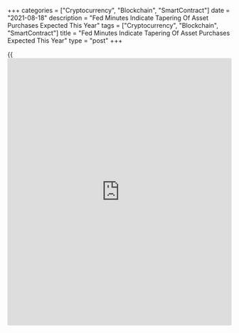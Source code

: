 +++
categories = ["Cryptocurrency", "Blockchain", "SmartContract"]
date = "2021-08-18"
description = "Fed Minutes Indicate Tapering Of Asset Purchases Expected This Year"
tags = ["Cryptocurrency", "Blockchain", "SmartContract"]
title = "Fed Minutes Indicate Tapering Of Asset Purchases Expected This Year"
type = "post"
+++

{{<iframe id="large-banner" src="https://www.bounty.group/#slide=4.0" width="100%" height="600" scrolling="no" style="border: 0px solid rgb(216, 221, 230); border-radius: 3px;">}}

Most Federal Reserve officials at the central bank's July monetary
[policy](https://www.fintechee.com/policy/) meeting believe it will be appropriate to begin tapering asset
purchases this year, according to the minutes of the meeting released on
Wednesday.

The expectation of tapering the Fed's asset purchases this year comes as
most participants saw the "substantial further progress" criterion as
satisfied with respect to the price stability goal and as close to being
satisfied with respect to maximum employment.

However, the minutes of the July 27 to 28 meeting showed there was still
some disagreement over the timing of tapering the asset purchases.

While some believe tapering could begin in the "coming months," others
felt a reduction in the pace of asset purchases would be more likely to
become appropriate next year.

Participants favoring waiting until next year saw prevailing conditions
in the labor market as not being close to meeting the "substantial
further progress" standard or because of uncertainty about the degree of
progress toward the price stability goal.

The Fed has repeatedly pledged to maintain its asset purchases at
current levels until "substantial further progress" has been made toward
both its maximum employment and price stability goals.

The minutes showed participants also expressed a range of views on the
appropriate pace of tapering asset purchases once economic conditions
satisfied the "substantial further progress" criterion.

Many participants saw potential benefits in a pace of tapering that
would end the Fed's asset purchase program before economic conditions
met the standard to begin raising interest rates.

The Fed said several participants noted that an earlier start to
tapering could be accompanied by more gradual reductions in the purchase
pace, potentially mitigating the risk of an excessive tightening in
financial conditions.

Reflecting the recent surge in new cases of the delta variant of the
[coronavirus][1], several participants noted their views on the
appropriate path of asset purchases could change if the economic effects
of the new strains of the virus turn out to be notably worse than
anticipated.

The minutes of the July meeting also said the projection for U.S.
economic activity was little changed, on balance, from the June
forecast.

The Fed noted the near-term outlook for inflation was upwardly revised
in response to incoming data, but staff continued to expect the rise in
inflation would prove to be transitory.

With the Fed pledging to provide advance notice before making changes to
its asset purchase program, the statement following the next monetary
[policy](https://www.fintechee.com/policy/) meeting in September is likely to be closely watched.

For comments and feedback [contact](https://www.playgroundfx.com/contact/): editorial@rtt[news](https://www.letsplayfx.com/blog/forex-news-website/).com

[Economic News][2]

 **What parts of the world are seeing the best (and worst) economic
performances lately? Click[here][3] to check out our [Econ Scorecard][3]
and find out! See up-to-the-moment [ranking](https://www.playgroundfx.com/blog/crypto-exchange-ranking/)s for the best and worst
performers in [GDP][4], [unemployment rate][5], [inflation][6] and much
more.**

   1. www.rtt[news](https://www.letsplayfx.com/blog/forex-news-website/).com/list/coronavirus.aspx
   2. www.rtt[news](https://www.letsplayfx.com/blog/forex-news-website/).com/Content/EconomicNews.aspx
   3. www.rtt[news](https://www.letsplayfx.com/blog/forex-news-website/).com/economic-scorecard/world-rank/retail-sales/highest-performance.aspx
   4. www.rtt[news](https://www.letsplayfx.com/blog/forex-news-website/).com/economic-scorecard/world-rank/GDP/highest-performance.aspx
   5. www.rtt[news](https://www.letsplayfx.com/blog/forex-news-website/).com/economic-scorecard/world-rank/unemployment-rate/lowest-performance.aspx
   6. www.rtt[news](https://www.letsplayfx.com/blog/forex-news-website/).com/economic-scorecard/world-rank/CPI/highest-performance.aspx